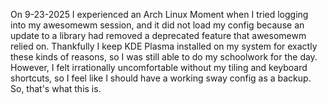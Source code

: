 On 9-23-2025 I experienced an Arch Linux Moment when I
tried logging into my awesomewm session, and it did not
load my config because an update to a library had removed a
deprecated feature that awesomewm relied on. Thankfully I
keep KDE Plasma installed on my system for exactly these
kinds of reasons, so I was still able to do my schoolwork for
the day. However, I felt irrationally uncomfortable
without my tiling and keyboard shortcuts, so I feel like
I should have a working sway config as a backup. So, that's
what this is.
